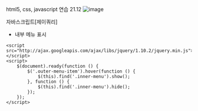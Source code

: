 html5, css, javascript 연습
21.12
![image](https://github.com/jsnail1209/front_end/assets/103093755/b7b73e71-03a3-4304-9f84-e61098c783dd)

자바스크립트[제이쿼리]
- 내부 메뉴 표시



```
<script src="http://ajax.googleapis.com/ajax/libs/jquery/1.10.2/jquery.min.js"></script>
<script>
    $(document).ready(function () {
        $('.outer-menu-item').hover(function () {
            $(this).find('.inner-menu').show();
        }, function () {
            $(this).find('.inner-menu').hide();
        });
    });
</script>
```
